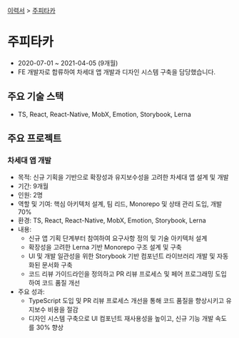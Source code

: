 [이력서](../README_KR.md) &gt; [주피타카](./4_jupitaka_kr.md)

# 주피타카

- 2020-07-01 ~ 2021-04-05 (9개월)
- FE 개발자로 합류하여 차세대 앱 개발과 디자인 시스템 구축을 담당했습니다.

## 주요 기술 스택

- TS, React, React-Native, MobX, Emotion, Storybook, Lerna

## 주요 프로젝트

### 차세대 앱 개발

- 목적: 신규 기획을 기반으로 확장성과 유지보수성을 고려한 차세대 앱 설계 및 개발
- 기간: 9개월
- 인원: 2명
- 역할 및 기여: 핵심 아키텍처 설계, 팀 리드, Monorepo 및 상태 관리 도입, 개발 70%
- 환경: TS, React, React-Native, MobX, Emotion, Storybook, Lerna
- 내용:
  - 신규 앱 기획 단계부터 참여하여 요구사항 정의 및 기술 아키텍처 설계
  - 확장성을 고려한 Lerna 기반 Monorepo 구조 설계 및 구축
  - UI 및 개발 일관성을 위한 Storybook 기반 컴포넌트 라이브러리 개발 및 자동화된 문서화 구축
  - 코드 리뷰 가이드라인을 정의하고 PR 리뷰 프로세스 및 페어 프로그래밍 도입하여 코드 품질 개선
- 주요 성과:
  - TypeScript 도입 및 PR 리뷰 프로세스 개선을 통해 코드 품질을 향상시키고 유지보수 비용을 절감
  - 디자인 시스템 구축으로 UI 컴포넌트 재사용성을 높이고, 신규 기능 개발 속도를 30% 향상
